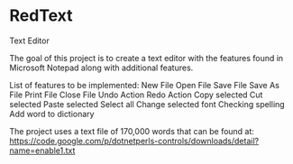 RedText
=======

Text Editor

The goal of this project is to create a text editor with the features found in Microsoft Notepad along with additional 
features.

List of features to be implemented:
New File
Open File
Save File
Save As File
Print File
Close File
Undo Action
Redo Action
Copy selected
Cut selected
Paste selected
Select all
Change selected font
Checking spelling
Add word to dictionary

The project uses a text file of 170,000 words that can be found at:
https://code.google.com/p/dotnetperls-controls/downloads/detail?name=enable1.txt


